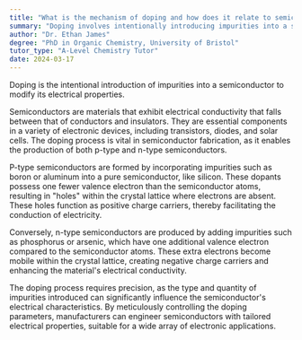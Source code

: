```yaml
---
title: "What is the mechanism of doping and how does it relate to semiconductors?"
summary: "Doping involves intentionally introducing impurities into a semiconductor to modify its electrical characteristics. This process is essential for enhancing the performance of semiconductor devices."
author: "Dr. Ethan James"
degree: "PhD in Organic Chemistry, University of Bristol"
tutor_type: "A-Level Chemistry Tutor"
date: 2024-03-17
---
```


Doping is the intentional introduction of impurities into a semiconductor to modify its electrical properties.

Semiconductors are materials that exhibit electrical conductivity that falls between that of conductors and insulators. They are essential components in a variety of electronic devices, including transistors, diodes, and solar cells. The doping process is vital in semiconductor fabrication, as it enables the production of both p-type and n-type semiconductors.

P-type semiconductors are formed by incorporating impurities such as boron or aluminum into a pure semiconductor, like silicon. These dopants possess one fewer valence electron than the semiconductor atoms, resulting in "holes" within the crystal lattice where electrons are absent. These holes function as positive charge carriers, thereby facilitating the conduction of electricity.

Conversely, n-type semiconductors are produced by adding impurities such as phosphorus or arsenic, which have one additional valence electron compared to the semiconductor atoms. These extra electrons become mobile within the crystal lattice, creating negative charge carriers and enhancing the material's electrical conductivity.

The doping process requires precision, as the type and quantity of impurities introduced can significantly influence the semiconductor's electrical characteristics. By meticulously controlling the doping parameters, manufacturers can engineer semiconductors with tailored electrical properties, suitable for a wide array of electronic applications.
    